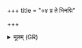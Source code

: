 +++
title = "०४ प्र ते भिनद्मि"

+++
<details><summary>मूलम् (GR)</summary>

प्र ते भिनद्मि मेहनं  
वर्त्रं वेशन्त्या इव ।  
तेना ते तन्वे शं करं  
पृथिव्यां ते निषेचनं  
बहिष् टे अस्तु बाल् इति ॥
</details>